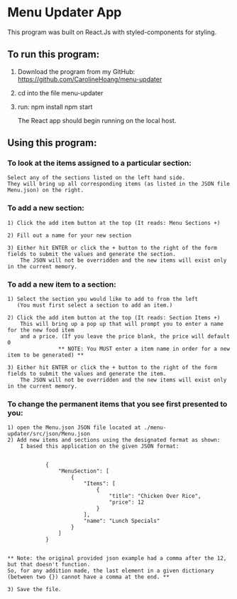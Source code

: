 # Menu Updater App

This program was built on React.Js with styled-components for styling.

## To run this program:

1) Download the program from my GitHub: https://github.com/CarolineHoang/menu-updater

2) cd into the file menu-updater

3) run:         npm install
                npm start

    The React app should begin running on the local host.



## Using this program:

### To look at the items assigned to a particular section:

    Select any of the sections listed on the left hand side. 
    They will bring up all corresponding items (as listed in the JSON file Menu.json) on the right.





### To add a new section:

    1) Click the add item button at the top (It reads: Menu Sections +)

    2) Fill out a name for your new section

    3) Either hit ENTER or click the + button to the right of the form fields to submit the values and generate the section.
        The JSON will not be overridden and the new items will exist only in the current memory.





### To add a new item to a section:

    1) Select the section you would like to add to from the left
       (You must first select a section to add an item.)

    2) Click the add item button at the top (It reads: Section Items +)
        This will bring up a pop up that will prompt you to enter a name for the new food item
        and a price. (If you leave the price blank, the price will default 0
                    ** NOTE: You MUST enter a item name in order for a new item to be generated) **
                     
    3) Either hit ENTER or click the + button to the right of the form fields to submit the values and generate the item.
        The JSON will not be overridden and the new items will exist only in the current memory.




### To change the permanent items that you see first presented to you:

    1) open the Menu.json JSON file located at ./menu-updater/src/json/Menu.json
    2) Add new items and sections using the designated format as shown:
        I based this application on the given JSON format:

```

            {
                "MenuSection": [
                    {
                        "Items": [
                            {
                                "title": "Chicken Over Rice",
                                "price": 12
                            }
                        ],
                        "name": "Lunch Specials"
                    }
                ]
            }
                    
```
    ** Note: the original provided json example had a comma after the 12, but that doesn't function. 
    So, for any addition made, the last element in a given dictionary (between two {}) cannot have a comma at the end. **

    3) Save the file.